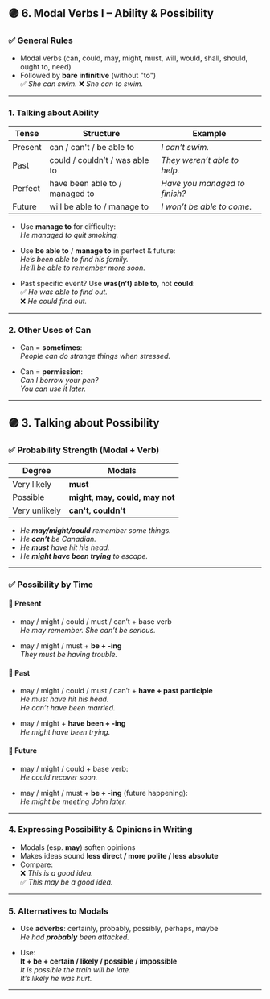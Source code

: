 ## 🟣 6. Modal Verbs I – Ability & Possibility

### ✅ General Rules
- Modal verbs (can, could, may, might, must, will, would, shall, should, ought to, need)  
- Followed by **bare infinitive** (without "to")  
  ✅ _She can swim._ ❌ _She can to swim._

---

### 1. Talking about **Ability**

| Tense    | Structure                      | Example                         |
|----------|--------------------------------|---------------------------------|
| Present  | can / can't / be able to       | _I can’t swim._                 |
| Past     | could / couldn’t / was able to | _They weren’t able to help._    |
| Perfect  | have been able to / managed to | _Have you managed to finish?_   |
| Future   | will be able to / manage to    | _I won’t be able to come._      |

- Use **manage to** for difficulty:  
  _He managed to quit smoking._

- Use **be able to** / **manage to** in perfect & future:  
  _He’s been able to find his family._  
  _He’ll be able to remember more soon._

- Past specific event? Use **was(n’t) able to**, not **could**:  
  ✅ _He was able to find out._  
  ❌ _He could find out._

---

### 2. Other Uses of **Can**
- Can = **sometimes**:  
  _People can do strange things when stressed._

- Can = **permission**:  
  _Can I borrow your pen?_  
  _You can use it later._

---

## 🟣 3. Talking about **Possibility**

### ✅ Probability Strength (Modal + Verb)

| Degree       | Modals                           |
|--------------|----------------------------------|
| Very likely  | **must**                         |
| Possible     | **might, may, could, may not**   |
| Very unlikely| **can't, couldn't**              |

- _He **may/might/could** remember some things._  
- _He **can’t** be Canadian._  
- _He **must** have hit his head._  
- _He **might have been trying** to escape._

---

### ✅ Possibility by Time

#### 🔹 Present  
- may / might / could / must / can’t + base verb  
  _He may remember. She can’t be serious._

- may / might / must + **be + -ing**  
  _They must be having trouble._

#### 🔹 Past  
- may / might / could / must / can’t + **have + past participle**  
  _He must have hit his head._  
  _He can’t have been married._

- may / might + **have been + -ing**  
  _He might have been trying._

#### 🔹 Future  
- may / might / could + base verb:  
  _He could recover soon._

- may / might / must + **be + -ing** (future happening):  
  _He might be meeting John later._

---

### 4. Expressing Possibility & Opinions in Writing

- Modals (esp. **may**) soften opinions  
- Makes ideas sound **less direct / more polite / less absolute**  
- Compare:  
  ❌ _This is a good idea._  
  ✅ _This may be a good idea._

---

### 5. Alternatives to Modals

- Use **adverbs**: certainly, probably, possibly, perhaps, maybe  
  _He had **probably** been attacked._

- Use:  
  **It + be + certain / likely / possible / impossible**  
  _It is possible the train will be late._  
  _It’s likely he was hurt._

---
